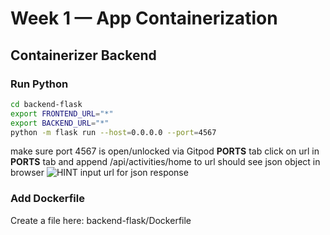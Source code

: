# Week 1 — App Containerization

## Containerizer Backend

### Run Python

```sh
cd backend-flask
export FRONTEND_URL="*"
export BACKEND_URL="*"
python -m flask run --host=0.0.0.0 --port=4567
```
make sure port 4567 is open/unlocked via Gitpod **PORTS** tab
click on url in **PORTS** tab
and append /api/activities/home to url
should see json object in browser
![HINT input url for json response]()

### Add Dockerfile

Create a file here: backend-flask/Dockerfile
